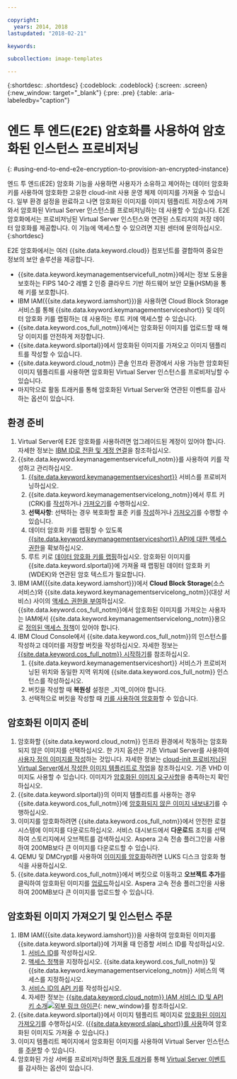```yaml
---

copyright:
  years: 2014, 2018
lastupdated: "2018-02-21"

keywords:

subcollection: image-templates

---
```


{:shortdesc: .shortdesc}
{:codeblock: .codeblock}
{:screen: .screen}
{:new_window: target="_blank"}
{:pre: .pre}
{:table: .aria-labeledby="caption"}


# 엔드 투 엔드(E2E) 암호화를 사용하여 암호화된 인스턴스 프로비저닝
{: #using-end-to-end-e2e-encryption-to-provision-an-encrypted-instance}

엔드 투 엔드(E2E) 암호화 기능을 사용하면 사용자가 소유하고 제어하는 데이터 암호화 키를 사용하여 암호화한 고유한 cloud-init 사용 운영 체제 이미지를 가져올 수 있습니다. 일부 환경 설정을 완료하고 나면 암호화된 이미지를 이미지 템플리트 저장소에 가져와서 암호화된 Virtual Server 인스턴스를 프로비저닝하는 데 사용할 수 있습니다. E2E 암호화에서는 프로비저닝된 Virtual Server 인스턴스와 연관된 스토리지의 저장 데이터 암호화를 제공합니다. 이 기능에 액세스할 수 있으려면 지원 센터에 문의하십시오.
{:shortdesc}

E2E 암호화에서는 여러 {{site.data.keyword.cloud}} 컴포넌트를 결합하여 중요한 정보의 보안 솔루션을 제공합니다.

* {{site.data.keyword.keymanagementservicefull_notm}}에서는 정보 도용을 보호하는 FIPS 140-2 레벨 2 인증 클라우드 기반 하드웨어 보안 모듈(HSM)을 통해 키를 보호합니다.
* IBM IAM({{site.data.keyword.iamshort}})을 사용하면 Cloud Block Storage 서비스를 통해 {{site.data.keyword.keymanagementserviceshort}} 및 데이터 암호화 키를 랩핑하는 데 사용하는 루트 키에 액세스할 수 있습니다.
* {{site.data.keyword.cos_full_notm}}에서는 암호화된 이미지를 업로드할 때 해당 이미지를 안전하게 저장합니다.
* {{site.data.keyword.slportal}}에서 암호화된 이미지를 가져오고 이미지 템플리트를 작성할 수 있습니다.
* {{site.data.keyword.cloud_notm}} 콘솔 인프라 환경에서 사용 가능한 암호화된 이미지 템플리트를 사용하면 암호화된 Virtual Server 인스턴스를 프로비저닝할 수 있습니다.
* 마지막으로 활동 트래커를 통해 암호화된 Virtual Server와 연관된 이벤트를 감사하는 옵션이 있습니다.

## 환경 준비

1. Virtual Server에 E2E 암호화를 사용하려면 업그레이드된 계정이 있어야 합니다. 자세한 정보는 [IBM ID로 전환 및 계정 연결](/docs/account?topic=account-unifyingaccounts)을 참조하십시오.
2. {{site.data.keyword.keymanagementservicefull_notm}}를 사용하여 키를 작성하고 관리하십시오.
      1. [{{site.data.keyword.keymanagementserviceshort}}](/docs/services/key-protect?topic=key-protect-provision#provision) 서비스를 프로비저닝하십시오.
      2. {{site.data.keyword.keymanagementservicelong_notm}}에서 루트 키(CRK)를 [작성](/docs/services/key-protect?topic=key-protect-create-root-keys#create-root-keys)하거나 [가져오기](/docs/services/key-protect?topic=key-protect-import-root-keys#import-root-keys)를 수행하십시오.
      3. **선택사항**: 선택하는 경우 복호화할 표준 키를 [작성](/docs/services/key-protect?topic=key-protect-create-standard-keys#create-standard-keys)하거나 [가져오기](/docs/services/key-protect?topic=key-protect-import-standard-keys#import-standard-keys)를 수행할 수 있습니다.
      4. 데이터 암호화 키를 랩핑할 수 있도록 [{{site.data.keyword.keymanagementserviceshort}} API에 대한 액세스 권한](/docs/services/key-protect?topic=key-protect-set-up-api#set-up-api)을 확보하십시오.
      5. 루트 키로 [데이터 암호화 키를 랩핑](/docs/services/key-protect?topic=key-protect-wrap-keys#wrap-keys)하십시오. 암호화된 이미지를 {{site.data.keyword.slportal}}에 가져올 때 랩핑된 데이터 암호화 키(WDEK)와 연관된 암호 텍스트가 필요합니다.
3. IBM IAM({{site.data.keyword.iamshort}})에서 **Cloud Block Storage**(소스 서비스)와 {{site.data.keyword.keymanagementservicelong_notm}}(대상 서비스) 사이의 [액세스 권한을 부여](/docs/iam?topic=iam-serviceauth#create-an-authorization)하십시오. {{site.data.keyword.cos_full_notm}}에서 암호화된 이미지를 가져오는 사용자는 IAM에서 {{site.data.keyword.keymanagementservicelong_notm}}용으로 [정의된 액세스 정책](/docs/iam?topic=iam-userroles)이 있어야 합니다.
4. IBM Cloud Console에서 {{site.data.keyword.cos_full_notm}}의 인스턴스를 작성하고 데이터를 저장할 버킷을 작성하십시오. 자세한 정보는 [{{site.data.keyword.cos_full_notm}} 시작하기](/docs/services/cloud-object-storage?topic=cloud-object-storage-getting-started-console-#getting-started-console-)를 참조하십시오.
      1. {{site.data.keyword.keymanagementserviceshort}} 서비스가 프로비저닝된 위치와 동일한 지역 위치에 {{site.data.keyword.cos_full_notm}} 인스턴스를 작성하십시오.
      2. 버킷을 작성할 때 **복원성** 설정은 _지역_이어야 합니다.
      3. 선택적으로 버킷을 작성할 때 [키를 사용하여 암호화](/docs/services/cloud-object-storage/basics?topic=cloud-object-storage-manage-encryption#sse-kp)할 수 있습니다.   

## 암호화된 이미지 준비

1. 암호화할 {{site.data.keyword.cloud_notm}} 인프라 환경에서 작동하는 암호화되지 않은 이미지를 선택하십시오. 한 가지 옵션은 기존 Virtual Server를 사용하여 [사용자 정의 이미지를 작성](/docs/infrastructure/image-templates?topic=image-templates-creating-an-image-template)하는 것입니다. 자세한 정보는 [cloud-init 프로비저닝된 Virtual Server에서 작성한 이미지 템플리트로 작업](/docs/infrastructure/image-templates?topic=image-templates-provisioning-with-a-cloud-init-enabled-image#work-with-a-standard-image-created-from-a-cloud-init-provisioned-virtual-server)을 참조하십시오. 기존 VHD 이미지도 사용할 수 있습니다. 이미지가 [암호화된 이미지 요구사항](/docs/infrastructure/image-templates?topic=image-templates-creating-an-encrypted-image#encrypted-image-reqs)을 충족하는지 확인하십시오.
2. {{site.data.keyword.slportal}}의 이미지 템플리트를 사용하는 경우 {{site.data.keyword.cos_full_notm}}에 [암호화되지 않은 이미지 내보내기](/docs/infrastructure/image-templates?topic=image-templates-exporting-to-ibm-cos)를 수행하십시오.
3. 이미지를 암호화하려면 {{site.data.keyword.cos_full_notm}}에서 안전한 로컬 시스템에 이미지를 다운로드하십시오. 서비스 대시보드에서 **다운로드** 조치를 선택하여 스토리지에서 오브젝트를 검색하십시오. Aspera 고속 전송 플러그인을 사용하여 200MB보다 큰 이미지를 다운로드할 수 있습니다.
4. QEMU 및 DMCrypt를 사용하여 [이미지를 암호화](/docs/infrastructure/image-templates?topic=image-templates-creating-an-encrypted-image#luks-disk-encryption)하려면 LUKS 디스크 암호화 형식을 사용하십시오.
5. {{site.data.keyword.cos_full_notm}}에서 버킷으로 이동하고 **오브젝트 추가**를 클릭하여 암호화된 이미지를 [업로드](/docs/services/cloud-object-storage/basics?topic=cloud-object-storage-upload-data#uploading-data)하십시오. Aspera 고속 전송 플러그인을 사용하여 200MB보다 큰 이미지를 업로드할 수 있습니다.

## 암호화된 이미지 가져오기 및 인스턴스 주문

1. IBM IAM({{site.data.keyword.iamshort}})을 사용하여 암호화된 이미지를 {{site.data.keyword.slportal}}에 가져올 때 인증할 서비스 ID를 작성하십시오.
      1. [서비스 ID](/docs/iam?topic=iam-serviceids#serviceids)를 작성하십시오.
      2. [액세스 정책](/docs/iam?topic=iam-serviceidpolicy#serviceidpolicy)을 지정하십시오. {{site.data.keyword.cos_full_notm}} 및 {{site.data.keyword.keymanagementservicelong_notm}} 서비스의 액세스를 지정하십시오.
      3. [서비스 ID의 API 키](/docs/iam?topic=iam-serviceidapikeys#creating-an-api-key-for-a-service-id)를 작성하십시오.
      4. 자세한 정보는 [{{site.data.keyword.cloud_notm}} IAM 서비스 ID 및 API 키 소개![외부 링크 아이콘](../../icons/launch-glyph.svg "외부 링크 아이콘")](https://www.ibm.com/blogs/bluemix/2017/10/introducing-ibm-cloud-iam-service-ids-api-keys/){: new_window}를 참조하십시오.
2. {{site.data.keyword.slportal}}에서 이미지 템플리트 페이지로 [암호화된 이미지 가져오기](/docs/infrastructure/image-templates?topic=image-templates-preparing-and-importing-images#import-icos)를 수행하십시오. ([{{site.data.keyword.slapi_short}}를 사용](/docs/infrastructure/image-templates?topic=image-templates-importing-an-encrypted-image-by-using-the-softlayer-api)하여 암호화된 이미지도 가져올 수 있습니다.)
3. 이미지 템플리트 페이지에서 암호화된 이미지를 사용하여 Virtual Server 인스턴스를 [주문](/docs/infrastructure/image-templates?topic=image-templates-ordering-an-instance-from-an-image-template)할 수 있습니다.
4. 암호화된 가상 서버를 프로비저닝하면 [활동 트래커](/docs/services/cloud-activity-tracker?topic=cloud-activity-tracker-activity_tracker_ov)를 통해 [Virtual Server 이벤트](/docs/vsi?topic=virtual-servers-at_events#at_events)를 감사하는 옵션이 있습니다.
